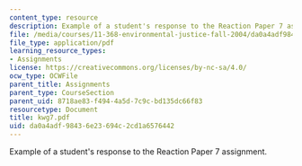 ```yaml
---
content_type: resource
description: Example of a student's response to the Reaction Paper 7 assignment.
file: /media/courses/11-368-environmental-justice-fall-2004/da0a4adf98436e23694c2cd1a6576442_kwg7.pdf
file_type: application/pdf
learning_resource_types:
- Assignments
license: https://creativecommons.org/licenses/by-nc-sa/4.0/
ocw_type: OCWFile
parent_title: Assignments
parent_type: CourseSection
parent_uid: 8718ae83-f494-4a5d-7c9c-bd135dc66f83
resourcetype: Document
title: kwg7.pdf
uid: da0a4adf-9843-6e23-694c-2cd1a6576442
---
```

Example of a student's response to the Reaction Paper 7 assignment.